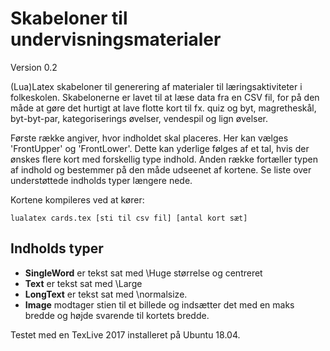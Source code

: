 # Skabeloner til undervisningsmaterialer
Version 0.2

(Lua)Latex skabeloner til generering af materialer til læringsaktiviteter i folkeskolen. Skabelonerne er lavet til at læse data fra en CSV fil, for på den måde at gøre det hurtigt at lave flotte kort til fx. quiz og byt, magretheskål, byt-byt-par, kategoriserings øvelser, vendespil og lign øvelser.

Første række angiver, hvor indholdet skal placeres. Her kan vælges 'FrontUpper' og 'FrontLower'. Dette kan yderlige følges af et tal, hvis der ønskes flere kort med forskellig type indhold. 
Anden række fortæller typen af indhold og bestemmer på den måde udseenet af kortene. Se liste over understøttede indholds typer længere nede.

Kortene kompileres ved at kører:
```
lualatex cards.tex [sti til csv fil] [antal kort sæt]
```

## Indholds typer
* __SingleWord__ er tekst sat med \Huge størrelse og centreret
* __Text__ er tekst sat med \Large
* __LongText__ er tekst sat med \normalsize.
* __Image__ modtager stien til et billede og indsætter det med en maks bredde og højde svarende til kortets bredde. 

Testet med en TexLive 2017 installeret på Ubuntu 18.04.
